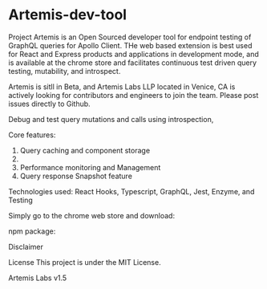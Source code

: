 # Artemis-dev-tool

Project Artemis is an Open Sourced developer tool for endpoint testing of GraphQL queries for Apollo Client. THe web based extension is best used for React and Express products and applications in development mode, and is available at the chrome store and facilitates continuous test driven query testing, mutability, and introspect. 

Artemis is sitll in Beta, and Artemis Labs LLP located in Venice, CA is actively looking for contributors and engineers to join the team. Please post issues directly to Github. 

Debug and test query mutations and calls using introspection, 

Core features:
1. Query caching and component storage
2. 
3. Performance monitoring and Management
4. Query response Snapshot feature

Technologies used: 
React Hooks, Typescript, GraphQL, 
Jest, Enzyme, and Testing


Simply go to the chrome web store and download:




npm package: 



Disclaimer


License
This project is under the MIT License.

Artemis Labs v1.5
